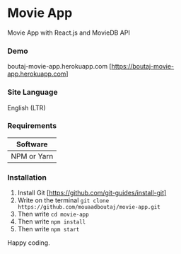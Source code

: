 # Movie App

Movie App with React.js and MovieDB API

### Demo

boutaj-movie-app.herokuapp.com [https://boutaj-movie-app.herokuapp.com]

### Site Language

English (LTR)

### Requirements
| Software      |
| ------------- |
| NPM or Yarn   |

### Installation
1. Install Git [https://github.com/git-guides/install-git]
2. Write on the terminal `git clone https://github.com/mouaadboutaj/movie-app.git`
3. Then write `cd movie-app`
4. Then write `npm install`
5. Then write `npm start`

Happy coding.
